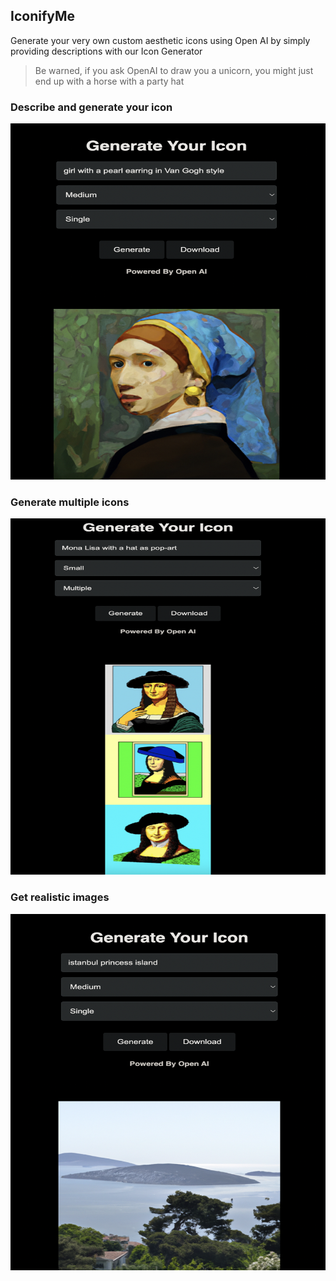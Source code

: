 ## IconifyMe

Generate your very own custom aesthetic icons using Open AI by simply providing descriptions with our Icon Generator

> Be warned, if you ask OpenAI to draw you a unicorn, you might just end up with a horse with a party hat

### Describe and generate your icon

<img src="assets/images/girl_in_van_gogh_style.png" alt="van gogh" width="540" height="570">

### Generate multiple icons

<img src="assets/images/mona_lisa_hat.png" alt="mona lisa" width="540" height="570">

### Get realistic images

<img src="assets/images/istanbul.png" alt="istanbul" width="540" height="570">

